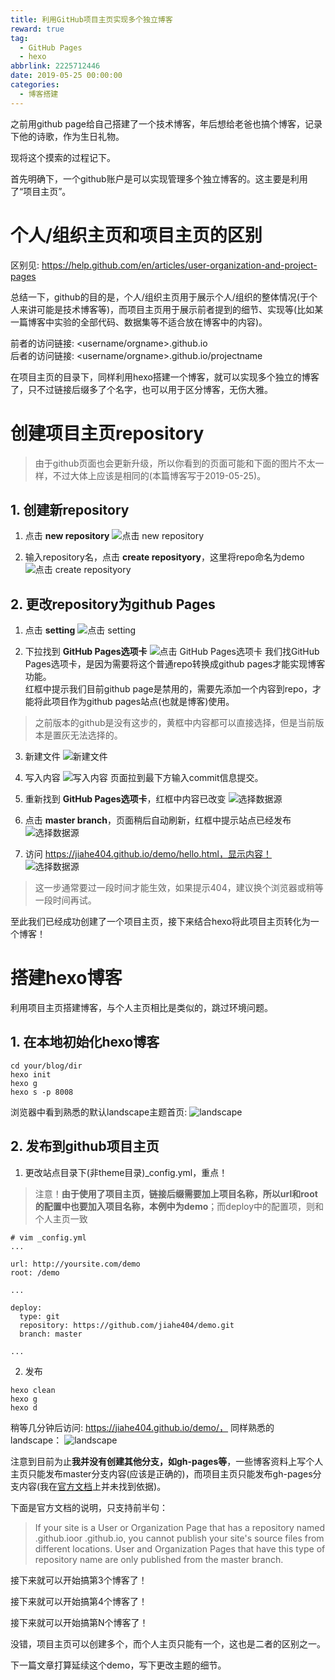 ```yaml
---
title: 利用GitHub项目主页实现多个独立博客
reward: true
tag:
  - GitHub Pages
  - hexo
abbrlink: 2225712446
date: 2019-05-25 00:00:00
categories:
  - 博客搭建
---
```


之前用github page给自己搭建了一个技术博客，年后想给老爸也搞个博客，记录下他的诗歌，作为生日礼物。

现将这个摸索的过程记下。

首先明确下，一个github账户是可以实现管理多个独立博客的。这主要是利用了“项目主页”。
<!--More-->
# 个人/组织主页和项目主页的区别

区别见: https://help.github.com/en/articles/user-organization-and-project-pages

总结一下，github的目的是，个人/组织主页用于展示个人/组织的整体情况(于个人来讲可能是技术博客等)，而项目主页用于展示前者提到的细节、实现等(比如某一篇博客中实验的全部代码、数据集等不适合放在博客中的内容)。

前者的访问链接: <username/orgname>.github.io  
后者的访问链接: <username/orgname>.github.io/projectname  

在项目主页的目录下，同样利用hexo搭建一个博客，就可以实现多个独立的博客了，只不过链接后缀多了个名字，也可以用于区分博客，无伤大雅。

# 创建项目主页repository

> 由于github页面也会更新升级，所以你看到的页面可能和下面的图片不太一样，不过大体上应该是相同的(本篇博客写于2019-05-25)。

## 1. 创建新repository  
1. 点击 **new repository**
![点击 new repository](/img/blog/problems-with-project-pages/create_new_repo.png)

2. 输入repository名，点击 **create reposityory**，这里将repo命名为demo
![点击 create reposityory](/img/blog/problems-with-project-pages/input-repo-name.png)

## 2. 更改repository为github Pages

1. 点击 **setting**
![点击 setting](/img/blog/problems-with-project-pages/setting.png)

2. 下拉找到 **GitHub Pages选项卡**
![点击 GitHub Pages选项卡](/img/blog/problems-with-project-pages/hint-for-add-content.png)
我们找GitHub Pages选项卡，是因为需要将这个普通repo转换成github pages才能实现博客功能。  
红框中提示我们目前github page是禁用的，需要先添加一个内容到repo，才能将此项目作为github pages站点(也就是博客)使用。
> 之前版本的github是没有这步的，黄框中内容都可以直接选择，但是当前版本是置灰无法选择的。

3. 新建文件
![新建文件](/img/blog/problems-with-project-pages/create-new-file.png)

4. 写入内容
![写入内容](/img/blog/problems-with-project-pages/hello.png)
页面拉到最下方输入commit信息提交。

4. 重新找到 **GitHub Pages选项卡**，红框中内容已改变
![选择数据源](/img/blog/problems-with-project-pages/select-source.png)

5. 点击 **master branch**，页面稍后自动刷新，红框中提示站点已经发布
![选择数据源](/img/blog/problems-with-project-pages/refresh.png)

5. 访问 https://jiahe404.github.io/demo/hello.html，显示内容！
![选择数据源](/img/blog/problems-with-project-pages/access-page.png)
> 这一步通常要过一段时间才能生效，如果提示404，建议换个浏览器或稍等一段时间再试。

至此我们已经成功创建了一个项目主页，接下来结合hexo将此项目主页转化为一个博客！

# 搭建hexo博客

利用项目主页搭建博客，与个人主页相比是类似的，跳过环境问题。

## 1. 在本地初始化hexo博客
```shell
cd your/blog/dir
hexo init
hexo g
hexo s -p 8008
```
浏览器中看到熟悉的默认landscape主题首页:
![landscape](/img/blog/problems-with-project-pages/landscape.png)

## 2. 发布到github项目主页

1. 更改站点目录下(非theme目录)_config.yml，重点！  
>注意！**由于使用了项目主页，链接后缀需要加上项目名称，所以url和root的配置中也要加入项目名称，本例中为demo**；而deploy中的配置项，则和个人主页一致

```
# vim _config.yml
...

url: http://yoursite.com/demo
root: /demo

...

deploy:
  type: git
  repository: https://github.com/jiahe404/demo.git
  branch: master

...
```

2. 发布

```shell
hexo clean
hexo g
hexo d
```
稍等几分钟后访问: https://jiahe404.github.io/demo/， 同样熟悉的landscape：
![landscape](/img/blog/problems-with-project-pages/landscape2.png)

注意到目前为止**我并没有创建其他分支，如gh-pages等**，一些博客资料上写个人主页只能发布master分支内容(应该是正确的)，而项目主页只能发布gh-pages分支内容(我在[官方文档](https://help.github.com/en/articles/configuring-a-publishing-source-for-github-pages)上并未找到依据)。

下面是官方文档的说明，只支持前半句：
>If your site is a User or Organization Page that has a repository named <username>.github.ioor <orgname>.github.io, you cannot publish your site's source files from different locations. User and Organization Pages that have this type of repository name are only published from the master branch.


接下来就可以开始搞第3个博客了！

接下来就可以开始搞第4个博客了！

接下来就可以开始搞第N个博客了！

没错，项目主页可以创建多个，而个人主页只能有一个，这也是二者的区别之一。

下一篇文章打算延续这个demo，写下更改主题的细节。

